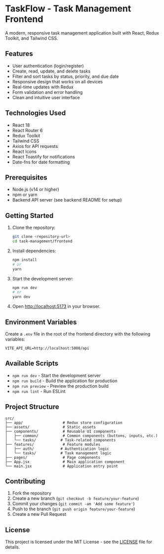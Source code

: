 # TaskFlow - Task Management Frontend

A modern, responsive task management application built with React, Redux Toolkit, and Tailwind CSS.

## Features

- User authentication (login/register)
- Create, read, update, and delete tasks
- Filter and sort tasks by status, priority, and due date
- Responsive design that works on all devices
- Real-time updates with Redux
- Form validation and error handling
- Clean and intuitive user interface

## Technologies Used

- React 18
- React Router 6
- Redux Toolkit
- Tailwind CSS
- Axios for API requests
- React Icons
- React Toastify for notifications
- Date-fns for date formatting

## Prerequisites

- Node.js (v14 or higher)
- npm or yarn
- Backend API server (see backend README for setup)

## Getting Started

1. Clone the repository:
   ```bash
   git clone <repository-url>
   cd task-management/frontend
   ```

2. Install dependencies:
   ```bash
   npm install
   # or
   yarn
   ```

3. Start the development server:
   ```bash
   npm run dev
   # or
   yarn dev
   ```

4. Open [http://localhost:5173](http://localhost:5173) in your browser.

## Environment Variables

Create a `.env` file in the root of the frontend directory with the following variables:

```
VITE_API_URL=http://localhost:5000/api
```

## Available Scripts

- `npm run dev` - Start the development server
- `npm run build` - Build the application for production
- `npm run preview` - Preview the production build
- `npm run lint` - Run ESLint

## Project Structure

```
src/
├── app/                  # Redux store configuration
├── assets/               # Static assets
├── components/           # Reusable UI components
│   ├── common/           # Common components (buttons, inputs, etc.)
│   └── tasks/           # Task-related components
├── features/             # Feature modules
│   ├── auth/            # Authentication logic
│   └── tasks/           # Task management logic
├── pages/                # Page components
├── App.jsx               # Main application component
└── main.jsx              # Application entry point
```

## Contributing

1. Fork the repository
2. Create a new branch (`git checkout -b feature/your-feature`)
3. Commit your changes (`git commit -am 'Add some feature'`)
4. Push to the branch (`git push origin feature/your-feature`)
5. Create a new Pull Request

## License

This project is licensed under the MIT License - see the [LICENSE](LICENSE) file for details.
